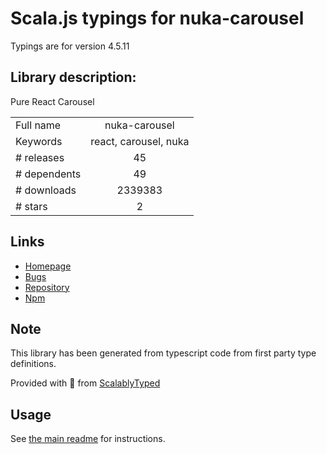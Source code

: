 
# Scala.js typings for nuka-carousel

Typings are for version 4.5.11

## Library description:
Pure React Carousel

|                    |                 |
| ------------------ | :-------------: |
| Full name          | nuka-carousel |
| Keywords           | react, carousel, nuka |
| # releases         | 45 |
| # dependents       | 49 |
| # downloads        | 2339383 |
| # stars            | 2 |

## Links
- [Homepage](https://github.com/FormidableLabs/nuka-carousel)
- [Bugs](https://github.com/FormidableLabs/nuka-carousel/issues)
- [Repository](https://github.com/kenwheeler/nuka-carousel)
- [Npm](https://www.npmjs.com/package/nuka-carousel)
    


## Note
This library has been generated from typescript code from first party type definitions.

Provided with :purple_heart: from [ScalablyTyped](https://github.com/oyvindberg/ScalablyTyped)

## Usage
See [the main readme](../../readme.md) for instructions.


